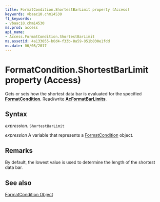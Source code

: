 ```yaml
---
title: FormatCondition.ShortestBarLimit property (Access)
keywords: vbaac10.chm14530
f1_keywords:
- vbaac10.chm14530
ms.prod: access
api_name:
- Access.FormatCondition.ShortestBarLimit
ms.assetid: 4a133855-b0d4-f33b-8a59-051b030e1fdd
ms.date: 06/08/2017
---
```



# FormatCondition.ShortestBarLimit property (Access)

Gets or sets how the shortest data bar is evaluated for the specified  **[FormatCondition](Access.FormatCondition.md)**. Read/write **[AcFormatBarLimits](Access.AcFormatBarLimits.md)**.


## Syntax

 _expression_. `ShortestBarLimit`

 _expression_ A variable that represents a [FormatCondition](Access.FormatCondition.md) object.


## Remarks

By default, the lowest value is used to determine the length of the shortest data bar.


## See also


[FormatCondition Object](Access.FormatCondition.md)

